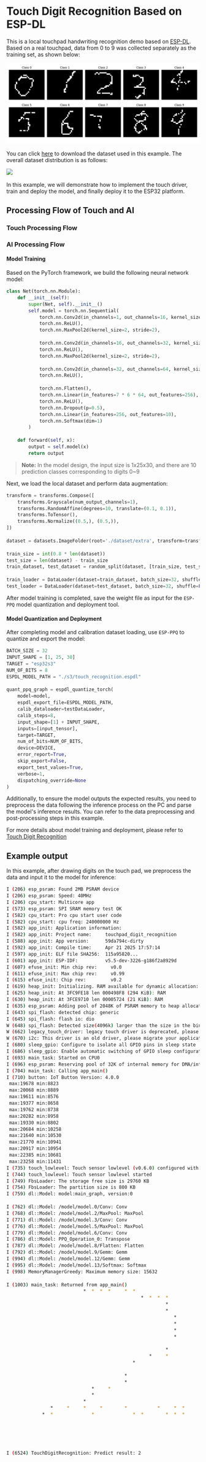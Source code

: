 # Touch Digit Recognition Based on ESP-DL

This is a local touchpad handwriting recognition demo based on [ESP-DL](https://github.com/espressif/esp-dl). Based on a real touchpad, data from 0 to 9 was collected separately as the training set, as shown below:

![](../../../../docs/_static/ai/touch_hw_real_data.png)

You can click [here](https://dl.espressif.com/AE/esp-iot-solution/touch_dataset.zip) to download the dataset used in this example. The overall dataset distribution is as follows:

![](https://dl.espressif.com/AE/esp-iot-solution/touch_dataset_distribution.png)

In this example, we will demonstrate how to implement the touch driver, train and deploy the model, and finally deploy it to the ESP32 platform.

## Processing Flow of Touch and AI

### Touch Processing Flow



### AI Processing Flow

#### Model Training

Based on the PyTorch framework, we build the following neural network model:

```python
class Net(torch.nn.Module):
    def __init__(self):
        super(Net, self).__init__()
        self.model = torch.nn.Sequential(
            torch.nn.Conv2d(in_channels=1, out_channels=16, kernel_size=3, stride=1, padding=1),
            torch.nn.ReLU(),
            torch.nn.MaxPool2d(kernel_size=2, stride=2),

            torch.nn.Conv2d(in_channels=16, out_channels=32, kernel_size=3, stride=1, padding=1),
            torch.nn.ReLU(),
            torch.nn.MaxPool2d(kernel_size=2, stride=2),

            torch.nn.Conv2d(in_channels=32, out_channels=64, kernel_size=3, stride=1, padding=1),
            torch.nn.ReLU(),

            torch.nn.Flatten(),
            torch.nn.Linear(in_features=7 * 6 * 64, out_features=256),
            torch.nn.ReLU(),
            torch.nn.Dropout(p=0.5),
            torch.nn.Linear(in_features=256, out_features=10),
            torch.nn.Softmax(dim=1)
        )

    def forward(self, x):
        output = self.model(x)
        return output

```

> **Note:** In the model design, the input size is 1x25x30, and there are 10 prediction classes corresponding to digits 0~9

Next, we load the local dataset and perform data augmentation:

```python
transform = transforms.Compose([
    transforms.Grayscale(num_output_channels=1),
    transforms.RandomAffine(degrees=10, translate=(0.1, 0.1)),
    transforms.ToTensor(),
    transforms.Normalize((0.5,), (0.5,)),
])

dataset = datasets.ImageFolder(root='./dataset/extra', transform=transform)

train_size = int(0.8 * len(dataset))
test_size = len(dataset) - train_size
train_dataset, test_dataset = random_split(dataset, [train_size, test_size])

train_loader = DataLoader(dataset=train_dataset, batch_size=32, shuffle=True)
test_loader = DataLoader(dataset=test_dataset, batch_size=32, shuffle=False)
```

After model training is completed, save the weight file as input for the ``ESP-PPQ`` model quantization and deployment tool.

#### Model Quantization and Deployment

After completing model and calibration dataset loading, use ``ESP-PPQ`` to quantize and export the model:

```python
BATCH_SIZE = 32
INPUT_SHAPE = [1, 25, 30]
TARGET = "esp32s3"
NUM_OF_BITS = 8
ESPDL_MODEL_PATH = "./s3/touch_recognition.espdl"

quant_ppq_graph = espdl_quantize_torch(
    model=model,
    espdl_export_file=ESPDL_MODEL_PATH,
    calib_dataloader=testDataLoader,
    calib_steps=8,
    input_shape=[1] + INPUT_SHAPE,
    inputs=[input_tensor],
    target=TARGET,
    num_of_bits=NUM_OF_BITS,
    device=DEVICE,
    error_report=True,
    skip_export=False,
    export_test_values=True,
    verbose=1,
    dispatching_override=None
)
```

Additionally, to ensure the model outputs the expected results, you need to preprocess the data following the inference process on the PC and parse the model's inference results. You can refer to the data preprocessing and post-processing steps in this example.

For more details about model training and deployment, please refer to [Touch Digit Recognition](https://docs.espressif.com/projects/esp-iot-solution/en/latest/ai/touch_digit_recognition.html)

## Example output

In this example, after drawing digits on the touch pad, we preprocess the data and input it to the model for inference:

```bash
I (206) esp_psram: Found 2MB PSRAM device
I (206) esp_psram: Speed: 40MHz
I (206) cpu_start: Multicore app
I (573) esp_psram: SPI SRAM memory test OK
I (582) cpu_start: Pro cpu start user code
I (582) cpu_start: cpu freq: 240000000 Hz
I (582) app_init: Application information:
I (582) app_init: Project name:     touchpad_digit_recognition
I (588) app_init: App version:      59da794c-dirty
I (592) app_init: Compile time:     Apr 21 2025 17:57:14
I (597) app_init: ELF file SHA256:  115a95820...
I (601) app_init: ESP-IDF:          v5.5-dev-3226-g186f2a8929d
I (607) efuse_init: Min chip rev:     v0.0
I (611) efuse_init: Max chip rev:     v0.99 
I (615) efuse_init: Chip rev:         v0.2
I (619) heap_init: Initializing. RAM available for dynamic allocation:
I (625) heap_init: At 3FC9FE18 len 000498F8 (294 KiB): RAM
I (630) heap_init: At 3FCE9710 len 00005724 (21 KiB): RAM
I (635) esp_psram: Adding pool of 2048K of PSRAM memory to heap allocator
I (643) spi_flash: detected chip: generic
I (645) spi_flash: flash io: dio
W (648) spi_flash: Detected size(4096k) larger than the size in the binary image header(2048k). Using the size in the binary image header.
W (662) legacy_touch_driver: legacy touch driver is deprecated, please migrate to use driver/touch_sens.h
W (670) i2c: This driver is an old driver, please migrate your application code to adapt `driver/i2c_master.h`
I (680) sleep_gpio: Configure to isolate all GPIO pins in sleep state
I (686) sleep_gpio: Enable automatic switching of GPIO sleep configuration
I (693) main_task: Started on CPU0
I (696) esp_psram: Reserving pool of 32K of internal memory for DMA/internal allocations
I (704) main_task: Calling app_main()
I (710) button: IoT Button Version: 4.0.0
 max:19678 min:8823
 max:20068 min:8889
 max:19611 min:8576
 max:19377 min:8658
 max:19762 min:8738
 max:20282 min:8958
 max:19330 min:8802
 max:20684 min:10258
 max:21640 min:10530
 max:21770 min:10941
 max:20917 min:10954
 max:22385 min:10681
 max:23258 min:11431
I (735) touch_lowlevel: Touch sensor lowlevel (v0.6.0) configured with 13 channels
I (744) touch_lowlevel: Touch sensor lowlevel started
I (749) FbsLoader: The storage free size is 29760 KB
I (754) FbsLoader: The partition size is 800 KB
I (759) dl::Model: model:main_graph, version:0

I (762) dl::Model: /model/model.0/Conv: Conv
I (768) dl::Model: /model/model.2/MaxPool: MaxPool
I (771) dl::Model: /model/model.3/Conv: Conv
I (776) dl::Model: /model/model.5/MaxPool: MaxPool
I (779) dl::Model: /model/model.6/Conv: Conv
I (786) dl::Model: PPQ_Operation_0: Transpose
I (787) dl::Model: /model/model.8/Flatten: Flatten
I (792) dl::Model: /model/model.9/Gemm: Gemm
I (994) dl::Model: /model/model.12/Gemm: Gemm
I (995) dl::Model: /model/model.13/Softmax: Softmax
I (998) MemoryManagerGreedy: Maximum memory size: 15632

I (1003) main_task: Returned from app_main()
                            *  *  *  *     *  *                                           
                                                 *  *  *  *                               
                                                          *                               
                                                          *                               
                                                             *                            
                                                             *                            
                                                             *                            
                                                             *                            
                                                                                          
                                                          *                               
                                                    *     *                               
                                              *                                           
                                                                                          
                                           *                                              
                                           *                                              
                               *     *                                                    
                               *                                                          
                            *                                                             
                *     *     *     *        *           *     *  *                         
             *  *              *              *  *        *  *  *                         
                                                                                          
                                                                                          
                                                                                          
                                                                                          
                                                                                          
I (6524) TouchDigitRecognition: Predict result: 2
```
